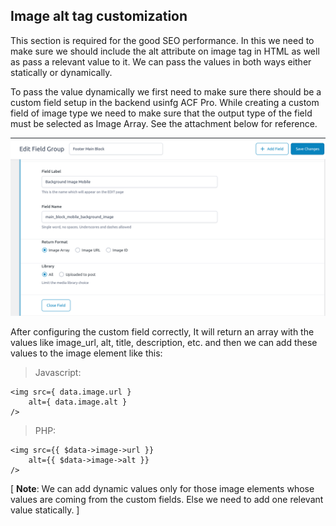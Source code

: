 ## **Image alt tag customization**

This section is required for the good SEO performance. In this we need to make sure we should include the alt attribute on image tag in HTML as well as pass a relevant value to it. We can pass the values in both ways either statically or dynamically.

To pass the value dynamically we first need to make sure there should be a custom field setup in the backend usinfg ACF Pro. While creating a custom field of image type we need to make sure that the output type of the field must be selected as Image Array. See the attachment below for reference.

![alt text](image-1.png)

After configuring the custom field correctly, It will return an array with the values like image_url, alt, title, description, etc. and then we can add these values to the image element like this:

>Javascript:

```
<img src={ data.image.url }
    alt={ data.image.alt }
/>
```

>PHP:

```
<img src={{ $data->image->url }}
    alt={{ $data->image->alt }}
/>
```

[ **Note**: We can add dynamic values only for those image elements whose values are coming from the custom fields. Else we need to add one relevant value statically. ]
